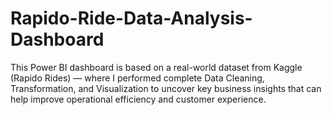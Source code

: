 # Rapido-Ride-Data-Analysis-Dashboard
This Power BI dashboard is based on a real-world dataset from Kaggle (Rapido Rides) — where I performed complete Data Cleaning, Transformation, and Visualization to uncover key business insights that can help improve operational efficiency and customer experience.
